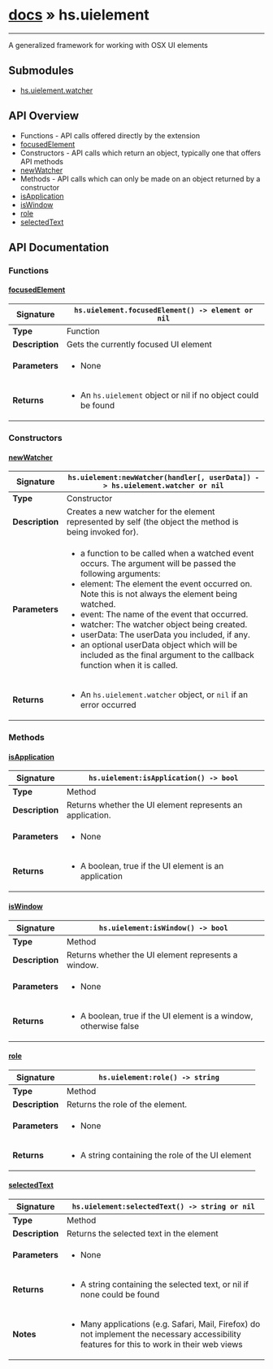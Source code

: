 # [docs](index.md) » hs.uielement
---

A generalized framework for working with OSX UI elements

## Submodules
 * [hs.uielement.watcher](hs.uielement.watcher.md)

## API Overview
* Functions - API calls offered directly by the extension
 * [focusedElement](#focusedelement)
* Constructors - API calls which return an object, typically one that offers API methods
 * [newWatcher](#newwatcher)
* Methods - API calls which can only be made on an object returned by a constructor
 * [isApplication](#isapplication)
 * [isWindow](#iswindow)
 * [role](#role)
 * [selectedText](#selectedtext)

## API Documentation

### Functions

#### [focusedElement](#focusedelement)
| <span style="font-align: left;">**Signature**</span> | <span style="font-align: left;">`hs.uielement.focusedElement() -> element or nil` </span>                                                |
| -----------------------------------------------------|---------------------------------------------------------------------------------------------------------|
| **Type**                                             | Function                                                                                         |
| **Description**                                      | Gets the currently focused UI element                                                                                         |
| **Parameters**                                       | <ul><li>None</li></ul> |
| **Returns**                                          | <ul><li>An `hs.uielement` object or nil if no object could be found</li></ul>          |

### Constructors

#### [newWatcher](#newwatcher)
| <span style="font-align: left;">**Signature**</span> | <span style="font-align: left;">`hs.uielement:newWatcher(handler[, userData]) -> hs.uielement.watcher or nil` </span>                                                |
| -----------------------------------------------------|---------------------------------------------------------------------------------------------------------|
| **Type**                                             | Constructor                                                                                         |
| **Description**                                      | Creates a new watcher for the element represented by self (the object the method is being invoked for).                                                                                         |
| **Parameters**                                       | <ul><li>a function to be called when a watched event occurs.  The argument will be passed the following arguments:</li><li>  element: The element the event occurred on. Note this is not always the element being watched.</li><li>  event: The name of the event that occurred.</li><li>  watcher: The watcher object being created.</li><li>  userData: The userData you included, if any.</li><li>an optional userData object which will be included as the final argument to the callback function when it is called.</li></ul> |
| **Returns**                                          | <ul><li>An `hs.uielement.watcher` object, or `nil` if an error occurred</li></ul>          |

### Methods

#### [isApplication](#isapplication)
| <span style="font-align: left;">**Signature**</span> | <span style="font-align: left;">`hs.uielement:isApplication() -> bool` </span>                                                |
| -----------------------------------------------------|---------------------------------------------------------------------------------------------------------|
| **Type**                                             | Method                                                                                         |
| **Description**                                      | Returns whether the UI element represents an application.                                                                                         |
| **Parameters**                                       | <ul><li>None</li></ul> |
| **Returns**                                          | <ul><li>A boolean, true if the UI element is an application</li></ul>          |

#### [isWindow](#iswindow)
| <span style="font-align: left;">**Signature**</span> | <span style="font-align: left;">`hs.uielement:isWindow() -> bool` </span>                                                |
| -----------------------------------------------------|---------------------------------------------------------------------------------------------------------|
| **Type**                                             | Method                                                                                         |
| **Description**                                      | Returns whether the UI element represents a window.                                                                                         |
| **Parameters**                                       | <ul><li>None</li></ul> |
| **Returns**                                          | <ul><li>A boolean, true if the UI element is a window, otherwise false</li></ul>          |

#### [role](#role)
| <span style="font-align: left;">**Signature**</span> | <span style="font-align: left;">`hs.uielement:role() -> string` </span>                                                |
| -----------------------------------------------------|---------------------------------------------------------------------------------------------------------|
| **Type**                                             | Method                                                                                         |
| **Description**                                      | Returns the role of the element.                                                                                         |
| **Parameters**                                       | <ul><li>None</li></ul> |
| **Returns**                                          | <ul><li>A string containing the role of the UI element</li></ul>          |

#### [selectedText](#selectedtext)
| <span style="font-align: left;">**Signature**</span> | <span style="font-align: left;">`hs.uielement:selectedText() -> string or nil` </span>                                                |
| -----------------------------------------------------|---------------------------------------------------------------------------------------------------------|
| **Type**                                             | Method                                                                                         |
| **Description**                                      | Returns the selected text in the element                                                                                         |
| **Parameters**                                       | <ul><li>None</li></ul> |
| **Returns**                                          | <ul><li>A string containing the selected text, or nil if none could be found</li></ul>          |
| **Notes**                                            | <ul><li>Many applications (e.g. Safari, Mail, Firefox) do not implement the necessary accessibility features for this to work in their web views</li></ul>                |

